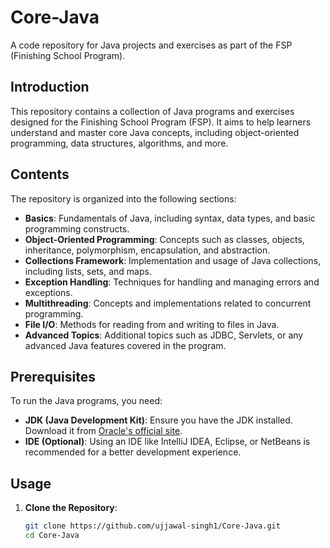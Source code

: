 # Core-Java

A code repository for Java projects and exercises as part of the FSP (Finishing School Program).

## Introduction

This repository contains a collection of Java programs and exercises designed for the Finishing School Program (FSP). It aims to help learners understand and master core Java concepts, including object-oriented programming, data structures, algorithms, and more.

## Contents

The repository is organized into the following sections:

- **Basics**: Fundamentals of Java, including syntax, data types, and basic programming constructs.
- **Object-Oriented Programming**: Concepts such as classes, objects, inheritance, polymorphism, encapsulation, and abstraction.
- **Collections Framework**: Implementation and usage of Java collections, including lists, sets, and maps.
- **Exception Handling**: Techniques for handling and managing errors and exceptions.
- **Multithreading**: Concepts and implementations related to concurrent programming.
- **File I/O**: Methods for reading from and writing to files in Java.
- **Advanced Topics**: Additional topics such as JDBC, Servlets, or any advanced Java features covered in the program.

## Prerequisites

To run the Java programs, you need:

- **JDK (Java Development Kit)**: Ensure you have the JDK installed. Download it from [Oracle's official site](https://www.oracle.com/java/technologies/javase-downloads.html).
- **IDE (Optional)**: Using an IDE like IntelliJ IDEA, Eclipse, or NetBeans is recommended for a better development experience.

## Usage

1. **Clone the Repository**:

   ```bash
   git clone https://github.com/ujjawal-singh1/Core-Java.git
   cd Core-Java
